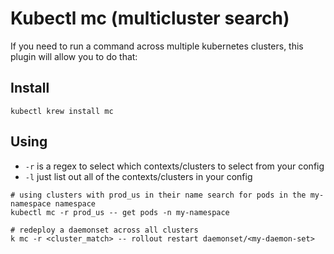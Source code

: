 # Kubectl mc (multicluster search)

If you need to run a command across multiple kubernetes clusters, this plugin will
allow you to do that:

## Install
```
kubectl krew install mc
```

## Using
- `-r` is a regex to select which contexts/clusters to select from your config
- `-l` just list out all of the contexts/clusters in your config

```
# using clusters with prod_us in their name search for pods in the my-namespace namespace
kubectl mc -r prod_us -- get pods -n my-namespace
```

```
# redeploy a daemonset across all clusters
k mc -r <cluster_match> -- rollout restart daemonset/<my-daemon-set>
```
